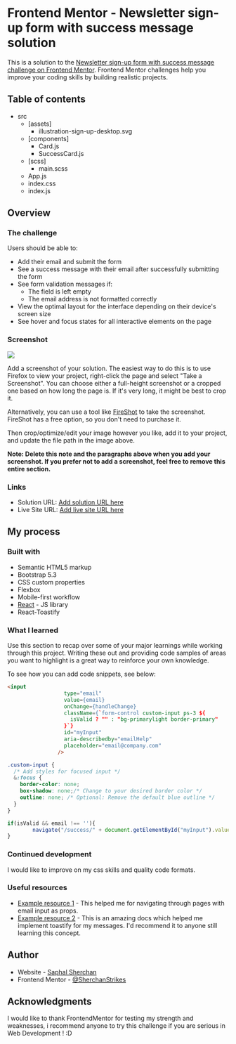 # Frontend Mentor - Newsletter sign-up form with success message solution

This is a solution to the [Newsletter sign-up form with success message challenge on Frontend Mentor](https://www.frontendmentor.io/challenges/newsletter-signup-form-with-success-message-3FC1AZbNrv). Frontend Mentor challenges help you improve your coding skills by building realistic projects. 

## Table of contents

- src
  - [assets]
      - illustration-sign-up-desktop.svg
  - [components]
      - Card.js
      - SuccessCard.js
  - [scss]
      - main.scss
  - App.js
  - index.css
  - index.js

## Overview

### The challenge

Users should be able to:

- Add their email and submit the form
- See a success message with their email after successfully submitting the form
- See form validation messages if:
  - The field is left empty
  - The email address is not formatted correctly
- View the optimal layout for the interface depending on their device's screen size
- See hover and focus states for all interactive elements on the page

### Screenshot

![](./screenshot.jpg)

Add a screenshot of your solution. The easiest way to do this is to use Firefox to view your project, right-click the page and select "Take a Screenshot". You can choose either a full-height screenshot or a cropped one based on how long the page is. If it's very long, it might be best to crop it.

Alternatively, you can use a tool like [FireShot](https://getfireshot.com/) to take the screenshot. FireShot has a free option, so you don't need to purchase it. 

Then crop/optimize/edit your image however you like, add it to your project, and update the file path in the image above.

**Note: Delete this note and the paragraphs above when you add your screenshot. If you prefer not to add a screenshot, feel free to remove this entire section.**

### Links

- Solution URL: [Add solution URL here](https://your-solution-url.com)
- Live Site URL: [Add live site URL here](https://your-live-site-url.com)

## My process

### Built with

- Semantic HTML5 markup
- Bootstrap 5.3
- CSS custom properties
- Flexbox
- Mobile-first workflow
- [React](https://reactjs.org/) - JS library
- React-Toastify

### What I learned

Use this section to recap over some of your major learnings while working through this project. Writing these out and providing code samples of areas you want to highlight is a great way to reinforce your own knowledge.

To see how you can add code snippets, see below:

```html
<input
                  type="email"
                  value={email}
                  onChange={handleChange}
                  className={`form-control custom-input ps-3 ${
                    isValid ? "" : "bg-primarylight border-primary"
                  }`}
                  id="myInput"
                  aria-describedby="emailHelp"
                  placeholder="email@company.com"
                />
```
```css
.custom-input {
  /* Add styles for focused input */
  &:focus {
    border-color: none; 
    box-shadow: none;/* Change to your desired border color */
    outline: none; /* Optional: Remove the default blue outline */
  }
}
```
```js
if(isValid && email !== ''){
        navigate("/success/" + document.getElementById("myInput").value);
}
```

### Continued development

I would like to improve on my css skills and quality code formats.

### Useful resources

- [Example resource 1](https://reactrouter.com/en/main/upgrading/v5#upgrade-all-switch-elements-to-routes) - This helped me for navigating through pages with email input as props.
- [Example resource 2](https://fkhadra.github.io/react-toastify/introduction/) - This is an amazing docs which helped me implement toastify for my messages. I'd recommend it to anyone still learning this concept.

## Author

- Website - [Saphal Sherchan](https://www.your-site.com)
- Frontend Mentor - [@SherchanStrikes](https://www.frontendmentor.io/profile/SherchanStrikes)

## Acknowledgments

I would like to thank FrontendMentor for testing my strength and weaknesses, i recommend anyone to try this challenge if you are serious in Web Development ! :D
